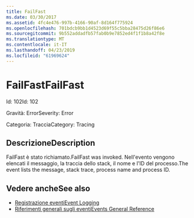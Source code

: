 ```yaml
---
title: FailFast
ms.date: 03/30/2017
ms.assetid: 4fc4e476-997b-4166-90af-8d164f775924
ms.openlocfilehash: 701bdcb9bb1d4523d69f55c5bba28475d26f86e6
ms.sourcegitcommit: 9b552addadfb57fab0b9e7852ed4f1f1b8a42f8e
ms.translationtype: MT
ms.contentlocale: it-IT
ms.lasthandoff: 04/23/2019
ms.locfileid: "61969624"
---
```

# <a name="failfast"></a><span data-ttu-id="945da-102">FailFast</span><span class="sxs-lookup"><span data-stu-id="945da-102">FailFast</span></span>
<span data-ttu-id="945da-103">Id: 102</span><span class="sxs-lookup"><span data-stu-id="945da-103">Id: 102</span></span>  
  
 <span data-ttu-id="945da-104">Gravità: Error</span><span class="sxs-lookup"><span data-stu-id="945da-104">Severity: Error</span></span>  
  
 <span data-ttu-id="945da-105">Categoria: Traccia</span><span class="sxs-lookup"><span data-stu-id="945da-105">Category: Tracing</span></span>  
  
## <a name="description"></a><span data-ttu-id="945da-106">Descrizione</span><span class="sxs-lookup"><span data-stu-id="945da-106">Description</span></span>  
 <span data-ttu-id="945da-107">FailFast è stato richiamato.</span><span class="sxs-lookup"><span data-stu-id="945da-107">FailFast was invoked.</span></span> <span data-ttu-id="945da-108">Nell'evento vengono elencati il messaggio, la traccia dello stack, il nome e l'ID del processo.</span><span class="sxs-lookup"><span data-stu-id="945da-108">The event lists the message, stack trace, process name and process ID.</span></span>  
  
## <a name="see-also"></a><span data-ttu-id="945da-109">Vedere anche</span><span class="sxs-lookup"><span data-stu-id="945da-109">See also</span></span>

- [<span data-ttu-id="945da-110">Registrazione eventi</span><span class="sxs-lookup"><span data-stu-id="945da-110">Event Logging</span></span>](../../../../../docs/framework/wcf/diagnostics/event-logging/index.md)
- [<span data-ttu-id="945da-111">Riferimenti generali sugli eventi</span><span class="sxs-lookup"><span data-stu-id="945da-111">Events General Reference</span></span>](../../../../../docs/framework/wcf/diagnostics/event-logging/events-general-reference.md)
